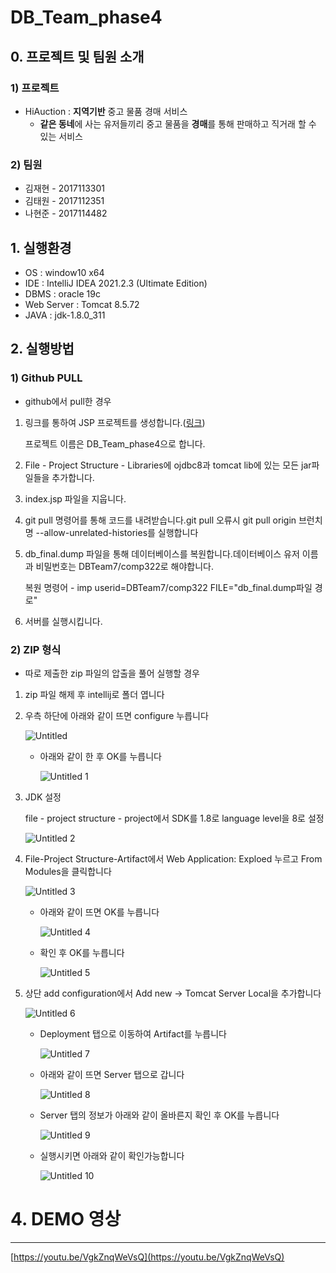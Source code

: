 # DB_Team_phase4

## 0. 프로젝트 및 팀원 소개

### 1) 프로젝트

- HiAuction : **지역기반** 중고 물품 경매 서비스
    - **같은 동네**에 사는 유저들끼리 중고 물품을 **경매**를 통해 판매하고 직거래 할 수 있는 서비스

### 2) 팀원

- 김재현 - 2017113301
- 김태원 - 2017112351
- 나현준 - 2017114482

## 1. 실행환경


- OS : window10 x64
- IDE : IntelliJ IDEA 2021.2.3 (Ultimate Edition)
- DBMS : oracle 19c
- Web Server : Tomcat 8.5.72
- JAVA : jdk-1.8.0_311

## 2. 실행방법

### 1) Github PULL
- github에서 pull한 경우
1. 링크를 통하여 JSP 프로젝트를 생성합니다.([링크](https://velog.io/@ruddms936/IntelliJ%EB%A1%9C-JSP-%ED%94%84%EB%A1%9C%EC%A0%9D%ED%8A%B8-%EC%83%9D%EC%84%B1))
    
    프로젝트 이름은 DB_Team_phase4으로 합니다.
    
2. File - Project Structure - Libraries에 ojdbc8과 tomcat lib에 있는 모든 jar파일들을 추가합니다.
3. index.jsp 파일을 지웁니다.
4. git pull 명령어를 통해 코드를 내려받습니다.git pull 오류시 git pull origin 브런치명 --allow-unrelated-histories를 실행합니다
5. db_final.dump 파일을 통해 데이터베이스를 복원합니다.데이터베이스 유저 이름과 비밀번호는 DBTeam7/comp322로 해야합니다. 
    
    복원 명령어 - imp userid=DBTeam7/comp322 FILE="db_final.dump파일 경로"
    
6. 서버를 실행시킵니다.

### 2) ZIP 형식
- 따로 제출한 zip 파일의 압출을 풀어 실행할 경우
1. zip 파일 해제 후 intellij로 폴더 엽니다
2. 우측 하단에 아래와 같이 뜨면 configure 누릅니다
    
    ![Untitled](https://user-images.githubusercontent.com/33050476/144116782-c8d494f6-40b0-46b3-aad8-04f18401313f.png)
    
    - 아래와 같이 한 후 OK를 누릅니다
        
        ![Untitled 1](https://user-images.githubusercontent.com/33050476/144116210-10ce8c5e-183f-4c5f-ae13-4f1803f98633.png)
        
3. JDK 설정
    
    file - project structure - project에서 SDK를 1.8로 language level을 8로 설정
    
    ![Untitled 2](https://user-images.githubusercontent.com/33050476/144116227-5aa14baf-4292-48a0-a809-3cb0cb940276.png)
    
        
4. File-Project Structure-Artifact에서 Web Application: Exploed 누르고 From Modules을 클릭합니다
    
    ![Untitled 3](https://user-images.githubusercontent.com/33050476/144116246-7999ce90-8a96-4fc6-8f20-39a7c791887d.png)
    
    - 아래와 같이 뜨면 OK를 누릅니다
        
        ![Untitled 4](https://user-images.githubusercontent.com/33050476/144116274-fb8d5cf5-f5c6-4cd8-93f9-689f8162bdcb.png)
        
    - 확인 후 OK를 누릅니다
        
        ![Untitled 5](https://user-images.githubusercontent.com/33050476/144116420-3d9343db-3a0b-4cd3-8579-7dcbdd5dffdb.png)
        
    
5. 상단 add configuration에서 Add new → Tomcat Server Local을 추가합니다
    
    ![Untitled 6](https://user-images.githubusercontent.com/33050476/144116547-fd21f537-b49d-49c7-932e-dcf3634db77c.png)
    
    - Deployment 탭으로 이동하여 Artifact를 누릅니다
        
        ![Untitled 7](https://user-images.githubusercontent.com/33050476/144116592-7afde4b4-01c5-4f70-8a1b-0e8a35cbffb8.png)
        
    - 아래와 같이 뜨면 Server 탭으로 갑니다
        
        ![Untitled 8](https://user-images.githubusercontent.com/33050476/144116622-22a98905-89d4-424f-8dd9-50f5a6cf855b.png)
        
    - Server 탭의 정보가 아래와 같이 올바른지 확인 후 OK를 누릅니다
        
        ![Untitled 9](https://user-images.githubusercontent.com/33050476/144116654-63007c5c-ba63-474f-82c6-acf85e2e5b63.png)
        
    - 실행시키면 아래와 같이 확인가능합니다
        
        ![Untitled 10](https://user-images.githubusercontent.com/33050476/144116713-0baf8f47-ea27-4f49-a35a-29e56295d10d.png)
        

# 4. DEMO 영상

---

[https://youtu.be/VgkZnqWeVsQ](https://youtu.be/VgkZnqWeVsQ)
